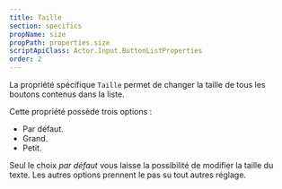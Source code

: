 ```yaml
---
title: Taille
section: specifics
propName: size
propPath: properties.size
scriptApiClass: Actor.Input.ButtonListProperties
order: 2
---
```

La propriété spécifique `Taille` permet de changer la taille de tous les boutons contenus dans la liste.

Cette propriété possède trois options :
- Par défaut.
- Grand.
- Petit.

Seul le choix *par défaut* vous laisse la possibilité de modifier la taille du texte. Les autres options prennent le pas su tout autres réglage.
